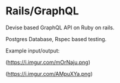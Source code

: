 # Rails/GraphQL

Devise based GraphQL API on Ruby on rails.

Postgres Database, Rspec based testing.

Example input/output:

(https://i.imgur.com/mOrNaju.png)

(https://i.imgur.com/AMpuXYa.png)

